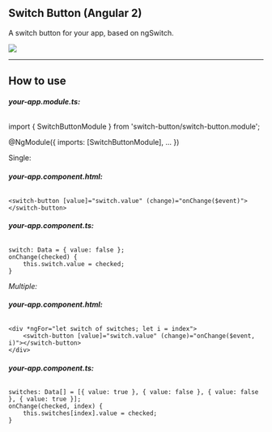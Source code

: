 ## Switch Button (Angular 2)

A switch button for your app, based on ngSwitch.

<img src="https://cloud.githubusercontent.com/assets/26718519/25395159/87a93f6c-29b6-11e7-9145-543587b0d00c.png">

------------------------------------------------------
## How to use

<h6><b>your-app.module.ts:</b></h6>

  import { SwitchButtonModule } from 'switch-button/switch-button.module';
  
  @NgModule({
    imports: [SwitchButtonModule],
    ...
  })


Single:

  <h6><b>your-app.component.html:</b></h6>
  
    <switch-button [value]="switch.value" (change)="onChange($event)"></switch-button>

  <h6><b>your-app.component.ts:</b></h6>
  
    switch: Data = { value: false };
    onChange(checked) {
        this.switch.value = checked;
    }


<i>Multiple:</i>
  
  <h6><b>your-app.component.html:</b></h6>
  
    <div *ngFor="let switch of switches; let i = index">
        <switch-button [value]="switch.value" (change)="onChange($event, i)"></switch-button>
    </div>
  
  <h6><b>your-app.component.ts:</b></h6>
  
    switches: Data[] = [{ value: true }, { value: false }, { value: false }, { value: true }];
    onChange(checked, index) {
        this.switches[index].value = checked;
    }
